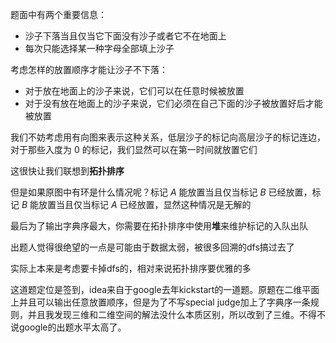 题面中有两个重要信息：

* 沙子下落当且仅当它下面没有沙子或者它不在地面上
* 每次只能选择某一种字母全部填上沙子

考虑怎样的放置顺序才能让沙子不下落：

* 对于放在地面上的沙子来说，它们可以在任意时候被放置
* 对于没有放在地面上的沙子来说，它们必须在自己下面的沙子被放置好后才能被放置

我们不妨考虑用有向图来表示这种关系，低层沙子的标记向高层沙子的标记连边，对于那些入度为 $0$ 的标记，我们显然可以在第一时间就放置它们

这很快让我们联想到**拓扑排序**

但是如果原图中有环是什么情况呢？标记 $A$ 能放置当且仅当标记 $B$ 已经放置，标记 $B$ 能放置当且仅当标记 $A$ 已经放置，显然这种情况是无解的

最后为了输出字典序最大，你需要在拓扑排序中使用**堆**来维护标记的入队出队

出题人觉得很绝望的一点是可能由于数据太弱，被很多回溯的dfs搞过去了

实际上本来是考虑要卡掉dfs的，相对来说拓扑排序要优雅的多

这道题定位是签到，idea来自于google去年kickstart的一道题。原题在二维平面上并且可以输出任意放置顺序，但是为了不写special judge加上了字典序一条规则，并且我发现三维和二维空间的解法没什么本质区别，所以改到了三维。不得不说google的出题水平太高了。